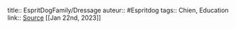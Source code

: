 title:: EspritDogFamily/Dressage
auteur:: #Espritdog 
tags:: Chien, Education
link:: [Source](https://www.espritdog.com/chapitres/chapitre-2-dressage/)
[[Jan 22nd, 2023]]
